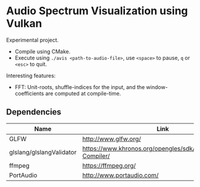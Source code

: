 # Audio Spectrum Visualization using Vulkan
Experimental project.
- Compile using CMake.
- Execute using `./avis <path-to-audio-file>`, use `<space>` to pause, `q` or `<esc>` to quit.

Interesting features:
- FFT: Unit-roots, shuffle-indices for the input, and the window-coefficients are computed at compile-time.

## Dependencies
| Name                     | Link                                                           |
|--------------------------|----------------------------------------------------------------|
| GLFW                     | http://www.glfw.org/                                           |
| glslang/glslangValidator | https://www.khronos.org/opengles/sdk/tools/Reference-Compiler/ |
| ffmpeg                   | https://ffmpeg.org/                                            |
| PortAudio                | http://www.portaudio.com/                                      |
